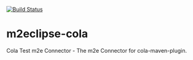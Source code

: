 [![Build Status](https://travis-ci.org/bmsantos/m2eclipse-cola.svg?branch=master)](https://travis-ci.org/bmsantos/m2eclipse-cola)

m2eclipse-cola
==============

Cola Test m2e Connector - The m2e Connector for cola-maven-plugin.
